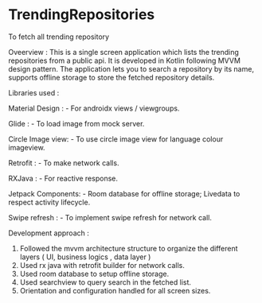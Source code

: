 # TrendingRepositories
To fetch all trending repository

Oveerview :
This is a single screen application which lists the trending repositories from a public api. It is developed in Kotlin following MVVM design pattern. The application lets you to search a repository by its name, supports offline storage to store the fetched repository details.



Libraries used : 

Material Design : - For androidx views / viewgroups.

Glide : - To load image from mock server.

 Circle Image view: - To use circle image view for language colour imageview.
 
 Retrofit : - To make network calls.
 
 RXJava : - For reactive response. 
 
 Jetpack Components: - Room database for offline storage; Livedata to respect activity lifecycle.
 
 Swipe refresh : - To implement swipe refresh for network call.
 
 
 
 
 Development approach :
 
 1) Followed the mvvm architecture structure to organize the different layers ( UI, business logics , data layer )
 2) Used rx java with retrofit builder for network calls.
 3) Used room database to setup offline storage.
 4) Used searchview to query search in the fetched list.
 5) Orientation and configuration handled for all screen sizes.
